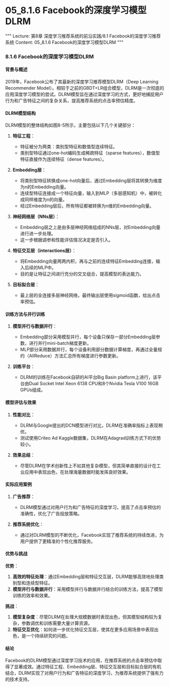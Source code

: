 # 05_8.1.6 Facebook的深度学习模型DLRM

"""
Lecture: 第8章 深度学习推荐系统的前沿实践/8.1 Facebook的深度学习推荐系统
Content: 05_8.1.6 Facebook的深度学习模型DLRM
"""

### 8.1.6 Facebook的深度学习模型DLRM

#### 背景与概述

2019年，Facebook公布了其最新的深度学习推荐模型DLRM（Deep Learning Recommender Model）。相较于之前的GBDT+LR组合模型，DLRM是一次彻底的应用深度学习模型的尝试。DLRM模型旨在通过深度学习的方式，更好地捕捉用户行为和广告特征之间的复杂关系，提高推荐系统的点击率预估精度。

#### DLRM模型结构

DLRM模型的整体结构如图8-5所示，主要包括以下几个关键部分：

1. **特征工程**：
   - 特征被分为两类：类别型特征和数值型连续特征。
   - 类别型特征通过one-hot编码生成稀疏特征（sparse features），数值型特征直接作为连续特征（dense features）。

2. **Embedding层**：
   - 将类别型特征转换成one-hot向量后，通过Embedding层将其转换为维度为n的Embedding向量。
   - 连续型特征连接成一个特征向量，输入到MLP（多层感知机）中，被转化成同样维度为n的向量。
   - 经过Embedding层后，所有特征都被转换为n维的Embedding向量。

3. **神经网络层（NNs层）**：
   - Embedding层之上是由多层神经网络组成的NNs层，对Embedding向量进行进一步处理。
   - 这一步根据调参和性能评估情况决定是否引入。

4. **特征交互层（interactions层）**：
   - 将Embedding向量两两内积，再与之前的连续特征Embedding连接，输入后续的MLP中。
   - 目的是让特征之间进行充分的交叉组合，提高模型的表达能力。

5. **目标拟合层**：
   - 最上层的全连接多层神经网络，最终输出层使用sigmoid函数，给出点击率预估。

#### 训练方法与并行训练

1. **模型并行与数据并行**：
   - Embedding部分采用模型并行，每个设备只保存一部分Embedding层参数，进行并行mini-batch梯度更新。
   - MLP部分采用数据并行，每个设备利用部分数据计算梯度，再通过全量规约（AllReduce）方法汇总所有梯度进行参数更新。

2. **训练平台**：
   - DLRM的训练在Facebook自研的AI平台Big Basin platform上进行，该平台由Dual Socket Intel Xeon 6138 CPU和8个Nvidia Tesla V100 16GB GPUs组成。

#### 模型评估与效果

1. **性能对比**：
   - DLRM与Google提出的DCN模型进行对比，DLRM在准确率指标上表现稍优。
   - 测试使用Criteo Ad Kaggle数据集，DLRM在Adagrad训练方式下的优势较小。

2. **效果总结**：
   - 尽管DLRM在学术创新性上不如其他复杂模型，但其简单直接的设计在工业应用中表现出色，在处理海量数据时能发挥良好效果。

#### 实际应用案例

1. **广告推荐**：
   - DLRM模型通过对用户行为和广告特征的深度学习，提高了点击率预估的准确性，优化了广告投放策略。

2. **推荐系统优化**：
   - 通过对DLRM模型的不断优化，Facebook实现了推荐系统的持续改进，为用户提供了更精准的个性化推荐服务。

#### 优势与挑战

**优势**：
1. **高效的特征处理**：通过Embedding层和特征交互层，DLRM能够高效地处理类别型和连续型特征。
2. **模型并行与数据并行**：采用模型并行与数据并行结合的训练方法，提高了模型训练的效率和效果。

**挑战**：
1. **模型复杂度**：尽管DLRM在处理大规模数据时表现出色，但其模型结构较为复杂，参数调优和训练需要大量计算资源。
2. **特征交互优化**：如何进一步优化特征交互层，使其在更多应用场景中表现出色，是一个持续研究的问题。

#### 结论

Facebook的DLRM模型通过深度学习技术的应用，在推荐系统的点击率预估中取得了显著成效。通过特征工程、Embedding层、特征交互层和目标拟合层的有机结合，DLRM实现了对用户行为和广告特征的深度学习，为推荐系统提供了强有力的技术支持。